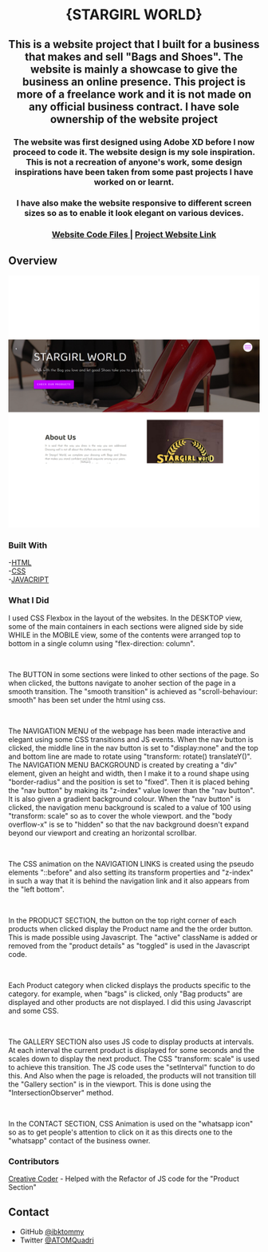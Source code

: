 <h1 align="center">{STARGIRL WORLD}</h1>

<div align="center">
   <h2>This is a website project that I built for a business that makes and sell "Bags and Shoes". The website is mainly a showcase to give the business an online presence. This project is more of a freelance work and it is not made on any official business contract. I have sole ownership of the website project</h2>
   
   <h3>The website was first designed using Adobe XD before I now proceed to code it. The website design is my sole inspiration.
      This is not a recreation of anyone's work, some design inspirations have been taken from some past projects I have worked on or learnt.
   </h3>

   <h3>I have also make the website responsive to different screen sizes so as to enable it look elegant on various devices.</h3>
</div>

<div align="center">
  <h3>
    <a href="https://github.com/ibktommy/STARGIRL-WORLD-Website">
      Website Code Files
    </a>
    <span> | </span>
    <a href="https://stargirlworld.netlify.app/">
      Project Website Link
    </a>
  </h3>
</div>

<!-- OVERVIEW -->

## Overview

![screenshot Desktop](https://github.com/ibktommy/STARGIRL-WORLD-Website/blob/master/images/screenshot/desktop%20View.png)

### Built With

  -[HTML](https://html.com/)<br>
  -[CSS](https://www.w3schools.com/css/css_intro.asp) <br>
  -[JAVACRIPT](https://developer.mozilla.org/en-US/docs/Web/JavaScript)

### What I Did
  <p>I used CSS Flexbox in the layout of the websites. In the DESKTOP view, some of the main containers in each sections were aligned side by side WHILE in the MOBILE view, some of the contents were arranged top to bottom in a single column using "flex-direction: column".
  </p><br>
  <p>The BUTTON in some sections were linked to other sections of the page. So when clicked, the buttons navigate to anoher section of the page in a smooth transition. The "smooth transition" is achieved as "scroll-behaviour: smooth" has been set under the html using css.
  </p><br>
  <p>The NAVIGATION MENU of the webpage has been made interactive and elegant using some CSS transitions and JS events. When the nav button is clicked, the middle line in the nav button is set to "display:none" and the top and bottom line are made to rotate using "transform: rotate() translateY()". The NAVIGATION MENU BACKGROUND is created by creating a "div" element, given an height and width, then I make it to a round shape using "border-radius" and the position is set to "fixed". Then it is placed behing the "nav button" by making its "z-index" value lower than the "nav button". It is also given a gradient background colour. When the "nav button" is clicked, the navigation menu background is scaled to a value of 100 using "transform: scale" so as to cover the whole viewport. and the "body overflow-x" is se to "hidden" so that the nav background doesn't expand beyond our viewport and creating an horizontal scrollbar.
  </p><br>
  <p>The CSS animation on the NAVIGATION LINKS is created using the pseudo elements "::before" and also setting its transform properties and "z-index" in such a way that it is behind the navigation link and it also appears from the "left bottom".
  </p><br>
  <p>In the PRODUCT SECTION, the button on the top right corner of each products when clicked display the Product name and the the order button. This is made possible using Javascript. The "active" className is added or removed from the "product details" as "toggled" is used in the Javascript code.
  </p><br>
  <p>Each Product category when clicked displays the products specific to the category. for example, when "bags" is clicked, only "Bag products" are displayed and other products are not displayed. I did this using Javascript and some CSS. 
  </p><br>
  <p>The GALLERY SECTION also uses JS code to display products at intervals. At each interval the current product is displayed for some seconds and the scales down to display the next product. The CSS "transform: scale" is used to achieve this transition. The JS code uses the "setInterval" function to do this. And Also when the page is reloaded, the products will not transition till the "Gallery section" is in the viewport. This is done using the "IntersectionObserver" method. 
  </p><br>
  <p>In the CONTACT SECTION, CSS Animation is used on the "whatsapp icon" so as to get people's attention to click on it as this directs one to the "whatsapp" contact of the business owner.
  </p>

### Contributors
  [Creative Coder](https://youtube.com/c/CreativeCoderMyanmar) - Helped with the Refactor of JS code for the "Product Section"

## Contact

- GitHub [@ibktommy](https://github.com/ibktommy)
- Twitter [@ATOMQuadri](https://twitter.com/ATOMQuadri)